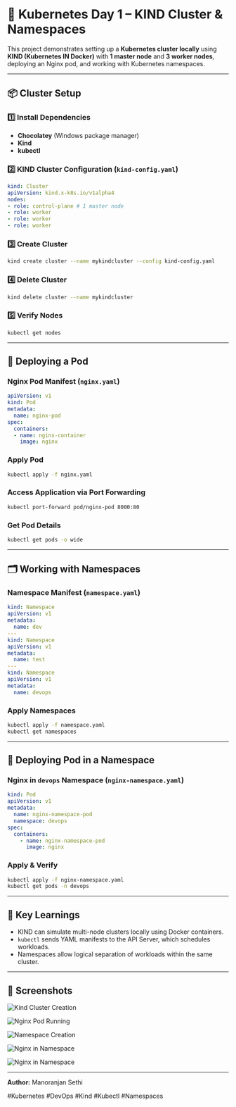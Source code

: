 
# 🐳 Kubernetes Day 1 – KIND Cluster & Namespaces

This project demonstrates setting up a **Kubernetes cluster locally** using **KIND (Kubernetes IN Docker)** with **1 master node** and **3 worker nodes**, deploying an Nginx pod, and working with Kubernetes namespaces.

---

## 📦 Cluster Setup

### 1️⃣ Install Dependencies
- **Chocolatey** (Windows package manager)
- **Kind**
- **kubectl**

### 2️⃣ KIND Cluster Configuration (`kind-config.yaml`)
```yaml
kind: Cluster
apiVersion: kind.x-k8s.io/v1alpha4
nodes:
- role: control-plane # 1 master node
- role: worker
- role: worker
- role: worker
````

### 3️⃣ Create Cluster

```bash
kind create cluster --name mykindcluster --config kind-config.yaml
```

### 4️⃣ Delete Cluster

```bash
kind delete cluster --name mykindcluster
```

### 5️⃣ Verify Nodes

```bash
kubectl get nodes
```

---

## 🚀 Deploying a Pod

### Nginx Pod Manifest (`nginx.yaml`)

```yaml
apiVersion: v1
kind: Pod
metadata:
  name: nginx-pod
spec:
  containers:
  - name: nginx-container
    image: nginx
```

### Apply Pod

```bash
kubectl apply -f nginx.yaml
```

### Access Application via Port Forwarding

```bash
kubectl port-forward pod/nginx-pod 8000:80
```

### Get Pod Details

```bash
kubectl get pods -o wide
```

---

## 🗂 Working with Namespaces

### Namespace Manifest (`namespace.yaml`)

```yaml
kind: Namespace
apiVersion: v1
metadata:
  name: dev
---
kind: Namespace
apiVersion: v1
metadata:
  name: test
---
kind: Namespace
apiVersion: v1
metadata:
  name: devops
```

### Apply Namespaces

```bash
kubectl apply -f namespace.yaml
kubectl get namespaces
```

---

## 📌 Deploying Pod in a Namespace

### Nginx in `devops` Namespace (`nginx-namespace.yaml`)

```yaml
kind: Pod
apiVersion: v1
metadata:
  name: nginx-namespace-pod
  namespace: devops
spec:
  containers:
    - name: nginx-namespace-pod
      image: nginx
```

### Apply & Verify

```bash
kubectl apply -f nginx-namespace.yaml
kubectl get pods -n devops
```

---

## 🧠 Key Learnings

* KIND can simulate multi-node clusters locally using Docker containers.
* `kubectl` sends YAML manifests to the API Server, which schedules workloads.
* Namespaces allow logical separation of workloads within the same cluster.

---

## 📸 Screenshots

![Kind Cluster Creation](./screenshots/Screenshot1.png)

![Nginx Pod Running](./screenshots/Screenshot2.png)

![Namespace Creation](./screenshots/Screenshot3.png)

![Nginx in Namespace](./screenshots/Screenshot4.png)

![Nginx in Namespace](./screenshots/Screenshot5.png)

---

**Author:** Manoranjan Sethi

#Kubernetes #DevOps #Kind #Kubectl #Namespaces